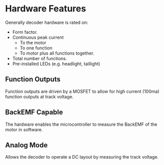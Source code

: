 # Hardware Features

Generally decoder hardware is rated on:

- Form factor.
- Continuous peak current
  - To the motor
  - To one function
  - To motor plus all functions together.
- Total number of functions.
- Pre-installed LEDs (e.g. headlight, taillight)

## Function Outputs

Function outputs are driven by a MOSFET to allow for high current (100ma)
function outputs at track voltage.

## BackEMF Capable

The hardware enables the microcontroller to measure the BackEMF of the
motor in software.

## Analog Mode

Allows the decoder to operate a DC layout by measuring the track voltage.
